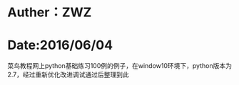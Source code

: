 # Auther：ZWZ
# Date:2016/06/04

菜鸟教程网上python基础练习100例的例子，在window10环境下，python版本为2.7，经过重新优化改进调试通过后整理到此
